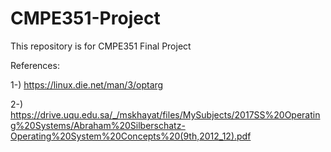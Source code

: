 # CMPE351-Project
This repository is for CMPE351 Final Project

References:

1-) https://linux.die.net/man/3/optarg

2-) https://drive.uqu.edu.sa/_/mskhayat/files/MySubjects/2017SS%20Operating%20Systems/Abraham%20Silberschatz-Operating%20System%20Concepts%20(9th,2012_12).pdf
